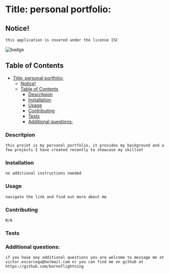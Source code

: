 
<a name = 'title' /></a>
# Title: personal portfolio:
    
<a name = 'notice' /></a>
## Notice!

    this application is covered under the license ISC
![badge](https://img.shields.io/static/v1?label=LICENSE&message=ISC&color=<green>)
    
    

<a name = 'contents' /></a>
## Table of Contents

- [Title: personal portfolio:](#title-personal-portfolio)
  - [Notice!](#notice)
  - [Table of Contents](#table-of-contents)
    - [Descritpion](#descritpion)
    - [Installation](#installation)
    - [Usage](#usage)
    - [Contributing](#contributing)
    - [Tests](#tests)
    - [Additional questions:](#additional-questions)


        
<a name = 'description' /></a>
### Descritpion

    this projet is my personal portfolio, it provides my background and a few projects I have created recently to showcase my skillset


<a name = 'installation' /></a>
### Installation

    no additional instructions needed


<a name = 'usage' /></a>
### Usage

    navigate the link and find out more about me


<a name = 'contributing' /></a>
### Contributing

    N/A


<a name = 'tests' /></a>
### Tests

    


<a name = 'questions' /></a>
### Additional questions:

    if you have any additional questions you are welcome to message me at victor.escarcega@hotmail.com or you can find me on github at https://github.com/bornoflightning

    